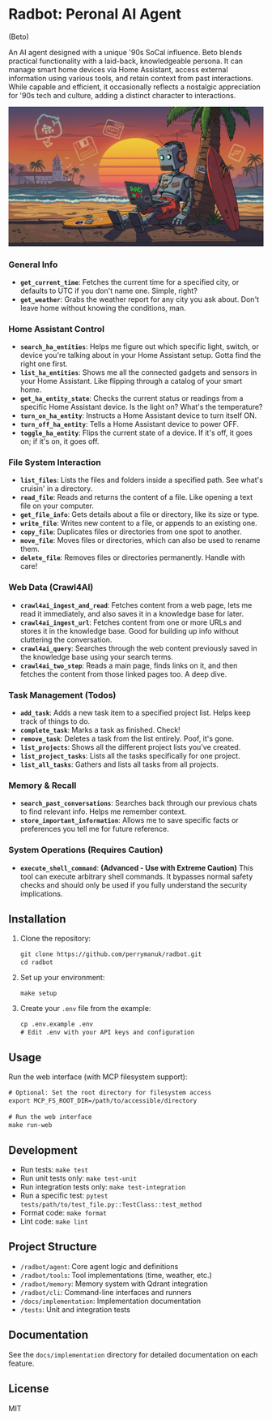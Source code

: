 # Radbot: Peronal AI Agent
(Beto)

An AI agent designed with a unique '90s SoCal influence. Beto blends practical functionality with a laid-back, knowledgeable persona. It can manage smart home devices via Home Assistant, access external information using various tools, and retain context from past interactions. While capable and efficient, it occasionally reflects a nostalgic appreciation for '90s tech and culture, adding a distinct character to interactions.

<p align="center">
  <img src="img/radbot.png" alt="RadBot">
</p>

### General Info

*   **`get_current_time`**: Fetches the current time for a specified city, or defaults to UTC if you don't name one. Simple, right?
*   **`get_weather`**: Grabs the weather report for any city you ask about. Don't leave home without knowing the conditions, man.

### Home Assistant Control

*   **`search_ha_entities`**: Helps me figure out which specific light, switch, or device you're talking about in your Home Assistant setup. Gotta find the right one first.
*   **`list_ha_entities`**: Shows me all the connected gadgets and sensors in your Home Assistant. Like flipping through a catalog of your smart home.
*   **`get_ha_entity_state`**: Checks the current status or readings from a specific Home Assistant device. Is the light on? What's the temperature?
*   **`turn_on_ha_entity`**: Instructs a Home Assistant device to turn itself ON.
*   **`turn_off_ha_entity`**: Tells a Home Assistant device to power OFF.
*   **`toggle_ha_entity`**: Flips the current state of a device. If it's off, it goes on; if it's on, it goes off.

### File System Interaction

*   **`list_files`**: Lists the files and folders inside a specified path. See what's cruisin' in a directory.
*   **`read_file`**: Reads and returns the content of a file. Like opening a text file on your computer.
*   **`get_file_info`**: Gets details about a file or directory, like its size or type.
*   **`write_file`**: Writes new content to a file, or appends to an existing one.
*   **`copy_file`**: Duplicates files or directories from one spot to another.
*   **`move_file`**: Moves files or directories, which can also be used to rename them.
*   **`delete_file`**: Removes files or directories permanently. Handle with care!

### Web Data (Crawl4AI)

*   **`crawl4ai_ingest_and_read`**: Fetches content from a web page, lets me read it immediately, and also saves it in a knowledge base for later.
*   **`crawl4ai_ingest_url`**: Fetches content from one or more URLs and stores it in the knowledge base. Good for building up info without cluttering the conversation.
*   **`crawl4ai_query`**: Searches through the web content previously saved in the knowledge base using your search terms.
*   **`crawl4ai_two_step`**: Reads a main page, finds links on it, and then fetches the content from those linked pages too. A deep dive.

### Task Management (Todos)

*   **`add_task`**: Adds a new task item to a specified project list. Helps keep track of things to do.
*   **`complete_task`**: Marks a task as finished. Check!
*   **`remove_task`**: Deletes a task from the list entirely. Poof, it's gone.
*   **`list_projects`**: Shows all the different project lists you've created.
*   **`list_project_tasks`**: Lists all the tasks specifically for one project.
*   **`list_all_tasks`**: Gathers and lists all tasks from all projects.

### Memory & Recall

*   **`search_past_conversations`**: Searches back through our previous chats to find relevant info. Helps me remember context.
*   **`store_important_information`**: Allows me to save specific facts or preferences you tell me for future reference.

### System Operations (Requires Caution)

*   **`execute_shell_command`**: **(Advanced - Use with Extreme Caution)** This tool can execute arbitrary shell commands. It bypasses normal safety checks and should only be used if you fully understand the security implications.


## Installation

1. Clone the repository:
   ```
   git clone https://github.com/perrymanuk/radbot.git
   cd radbot
   ```

2. Set up your environment:
   ```
   make setup
   ```

3. Create your `.env` file from the example:
   ```
   cp .env.example .env
   # Edit .env with your API keys and configuration
   ```

## Usage

Run the web interface (with MCP filesystem support):
```
# Optional: Set the root directory for filesystem access
export MCP_FS_ROOT_DIR=/path/to/accessible/directory

# Run the web interface
make run-web
```

## Development

- Run tests: `make test`
- Run unit tests only: `make test-unit`
- Run integration tests only: `make test-integration`
- Run a specific test: `pytest tests/path/to/test_file.py::TestClass::test_method`
- Format code: `make format`
- Lint code: `make lint`

## Project Structure

- `/radbot/agent`: Core agent logic and definitions
- `/radbot/tools`: Tool implementations (time, weather, etc.)
- `/radbot/memory`: Memory system with Qdrant integration
- `/radbot/cli`: Command-line interfaces and runners
- `/docs/implementation`: Implementation documentation
- `/tests`: Unit and integration tests

## Documentation

See the `docs/implementation` directory for detailed documentation on each feature.

## License

MIT
